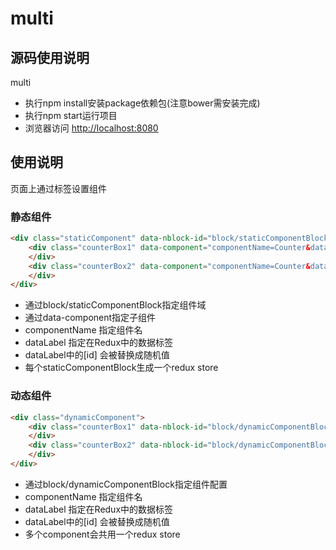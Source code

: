 # multi
## 源码使用说明
multi
- 执行npm install安装package依赖包(注意bower需安装完成)
- 执行npm start运行项目
- 浏览器访问 [http://localhost:8080](http://localhost:8080)

## 使用说明
页面上通过标签设置组件

### 静态组件

```html
<div class="staticComponent" data-nblock-id="block/staticComponentBlock">
    <div class="counterBox1" data-component="componentName=Counter&dataLabel=counter[id]">
    </div>
    <div class="counterBox2" data-component="componentName=Counter&dataLabel=counter[id]">
    </div>
</div>
```

- 通过block/staticComponentBlock指定组件域
- 通过data-component指定子组件
- componentName 指定组件名
- dataLabel 指定在Redux中的数据标签
- dataLabel中的[id] 会被替换成随机值
- 每个staticComponentBlock生成一个redux store

### 动态组件

```html
<div class="dynamicComponent">
    <div class="counterBox1" data-nblock-id="block/dynamicComponentBlock?componentName=Counter&amp;dataLabel=counter[id]">
    </div>
    <div class="counterBox2" data-nblock-id="block/dynamicComponentBlock?componentName=Counter&amp;dataLabel=counter[id]">
    </div>
</div>
```

- 通过block/dynamicComponentBlock指定组件配置
- componentName 指定组件名
- dataLabel 指定在Redux中的数据标签
- dataLabel中的[id] 会被替换成随机值
- 多个component会共用一个redux store